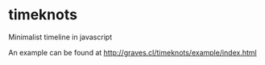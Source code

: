 timeknots
=========

Minimalist timeline in javascript

An example can be found at http://graves.cl/timeknots/example/index.html 
